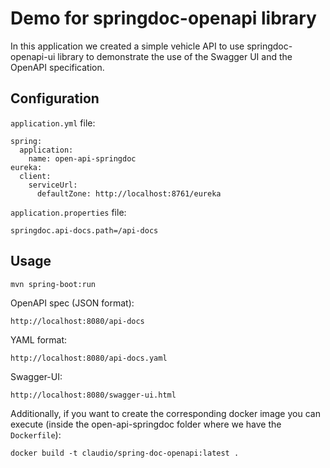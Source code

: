 # Demo for springdoc-openapi library

In this application we created a simple vehicle API to use springdoc-openapi-ui library to demonstrate the use of the Swagger UI and the OpenAPI specification.

## Configuration

```application.yml``` file:

```
spring:
  application:
    name: open-api-springdoc
eureka:
  client:
    serviceUrl:
      defaultZone: http://localhost:8761/eureka
```

```application.properties``` file:
```
springdoc.api-docs.path=/api-docs
```

## Usage

```
mvn spring-boot:run
```

OpenAPI spec (JSON format):
```
http://localhost:8080/api-docs
```

YAML format:
```
http://localhost:8080/api-docs.yaml
```

Swagger-UI:
```
http://localhost:8080/swagger-ui.html
```

Additionally, if you want to create the corresponding docker image you can execute (inside the open-api-springdoc folder where we have the
```Dockerfile```):

```
docker build -t claudio/spring-doc-openapi:latest .
```
